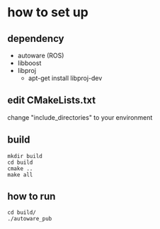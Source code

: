 # how to set up

## dependency
- autoware (ROS)
- libboost
- libproj
    - apt-get install libproj-dev


## edit CMakeLists.txt
change "include_directories" to your environment

## build
```
mkdir build
cd build
cmake ..
make all
```

## how to run
```
cd build/
./autoware_pub
```